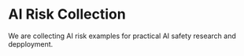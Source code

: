 # AI Risk Collection
We are collecting AI risk examples for practical AI safety research and depployment. 
